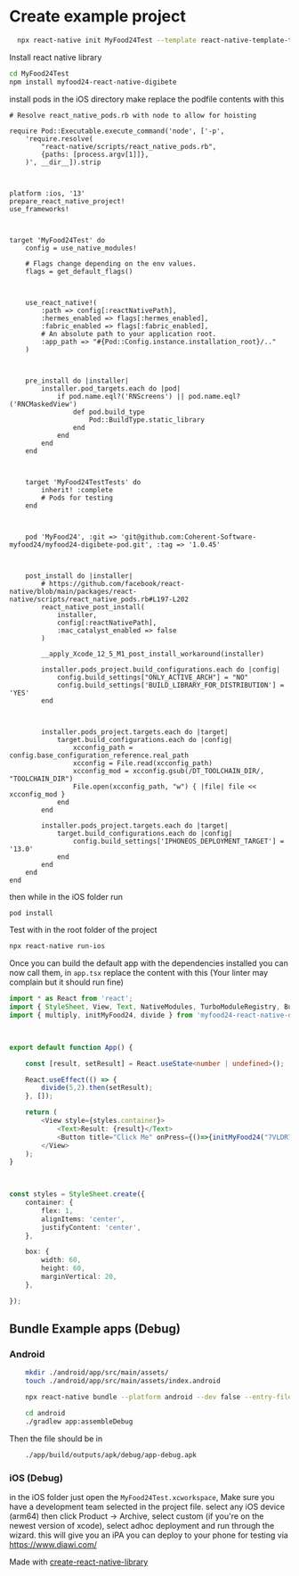 
# Create example project
```bash
  npx react-native init MyFood24Test --template react-native-template-typescript
```



Install react native library
```bash
cd MyFood24Test
npm install myfood24-react-native-digibete
```

install pods
in the iOS directory make replace the podfile contents with this
```podfile
# Resolve react_native_pods.rb with node to allow for hoisting

require Pod::Executable.execute_command('node', ['-p',
	'require.resolve(
		"react-native/scripts/react_native_pods.rb",
		{paths: [process.argv[1]]},
	)', __dir__]).strip

  

platform :ios, '13'
prepare_react_native_project!
use_frameworks!

  

target 'MyFood24Test' do
	config = use_native_modules!

	# Flags change depending on the env values.
	flags = get_default_flags()

  

	use_react_native!(
		:path => config[:reactNativePath],
		:hermes_enabled => flags[:hermes_enabled],
		:fabric_enabled => flags[:fabric_enabled],
		# An absolute path to your application root.
		:app_path => "#{Pod::Config.instance.installation_root}/.."
	)

  

	pre_install do |installer|
		installer.pod_targets.each do |pod|
			if pod.name.eql?('RNScreens') || pod.name.eql?('RNCMaskedView')
				def pod.build_type
					Pod::BuildType.static_library
				end
			end
		end
	end

  

	target 'MyFood24TestTests' do
		inherit! :complete
		# Pods for testing
	end

  

	pod 'MyFood24', :git => 'git@github.com:Coherent-Software-myfood24/myfood24-digibete-pod.git', :tag => '1.0.45'

  

	post_install do |installer|
		# https://github.com/facebook/react-native/blob/main/packages/react-native/scripts/react_native_pods.rb#L197-L202
		react_native_post_install(
			installer,
			config[:reactNativePath],
			:mac_catalyst_enabled => false
		)

		__apply_Xcode_12_5_M1_post_install_workaround(installer)
		
		installer.pods_project.build_configurations.each do |config|
			config.build_settings["ONLY_ACTIVE_ARCH"] = "NO"
			config.build_settings['BUILD_LIBRARY_FOR_DISTRIBUTION'] = 'YES'
		end

  

		installer.pods_project.targets.each do |target|
			target.build_configurations.each do |config|
				xcconfig_path = config.base_configuration_reference.real_path
				xcconfig = File.read(xcconfig_path)
				xcconfig_mod = xcconfig.gsub(/DT_TOOLCHAIN_DIR/, "TOOLCHAIN_DIR")
				File.open(xcconfig_path, "w") { |file| file << xcconfig_mod }
			end
		end
		
		installer.pods_project.targets.each do |target|
			target.build_configurations.each do |config|
				config.build_settings['IPHONEOS_DEPLOYMENT_TARGET'] = '13.0'
			end
		end
	end
end
```

then while in the iOS folder run
```bash
pod install
```


Test with in the root folder of the project
```bash
npx react-native run-ios
```


Once you can build the default app with the dependencies installed you can now call them, in `app.tsx` replace the content with this (Your linter may complain but it should run fine)
```typescript
import * as React from 'react';
import { StyleSheet, View, Text, NativeModules, TurboModuleRegistry, Button } from 'react-native';
import { multiply, initMyFood24, divide } from 'myfood24-react-native-digibete';

  

export default function App() {

	const [result, setResult] = React.useState<number | undefined>();

	React.useEffect(() => {
		divide(5,2).then(setResult);
	}, []);

	return (
		<View style={styles.container}>
			<Text>Result: {result}</Text>
			<Button title="Click Me" onPress={()=>{initMyFood24("7VLDR7sI.DCA6x6PIWWmwyrIvon3aWlef2I1KcOCD")}} />
		</View>
	);
}

  

const styles = StyleSheet.create({
	container: {
		flex: 1,
		alignItems: 'center',
		justifyContent: 'center',
	},

	box: {
		width: 60,
		height: 60,
		marginVertical: 20,
	},

});
```

## Bundle Example apps (Debug)

### Android

```bash
    mkdir ./android/app/src/main/assets/
    touch ./android/app/src/main/assets/index.android
```

```bash
    npx react-native bundle --platform android --dev false --entry-file index.js --bundle-output android/app/src/main/assets/index.android.bundle --assets-dest android/app/src/main/res
```

```bash
    cd android
    ./gradlew app:assembleDebug
```

Then the file should be in
```bash
    ./app/build/outputs/apk/debug/app-debug.apk
```

### iOS (Debug)


in the iOS folder just open the `MyFood24Test.xcworkspace`,
Make sure you have a development team selected in the project file.
select any iOS device (arm64) then click Product -> Archive, select custom (if you're on the newest version of xcode), select adhoc deployment and run through the wizard. this will give you an iPA you can deploy to your phone for testing via https://www.diawi.com/


Made with [create-react-native-library](https://github.com/callstack/react-native-builder-bob)
